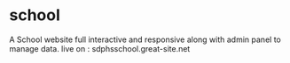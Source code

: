 # school
A  School website full interactive and responsive along with admin panel to manage data.
live on : sdphsschool.great-site.net
